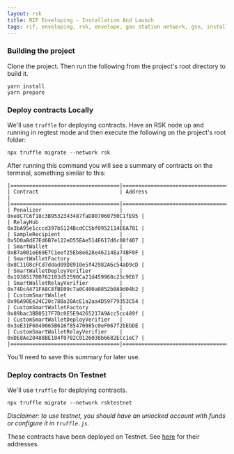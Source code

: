 ```yaml
---
layout: rsk
title: RIF Enveloping - Installation And Launch
tags: rif, enveloping, rsk, envelope, gas station network, gsn, install, installation
---
```


### Building the project

Clone the project. Then run the following from the project's 
root directory to build it.

```
yarn install
yarn prepare
```

### Deploy contracts Locally

We'll use `truffle` for deploying contracts. Have an RSK node up and running in regtest mode and then execute the following on the project's root folder:

`npx truffle migrate --network rsk`


After running this command you will see a summary of contracts on the 
terminal, something similar to this:

```
|===================================|============================================|
| Contract                          | Address                                    |
|===================================|============================================|
| Penalizer                         | 0xe8C7C6f18c3B9532343487faD807060750C1fE95 |
| RelayHub                          | 0x3bA95e1cccd397b5124BcdCC5bf0952114E6A701 |
| SampleRecipient                   | 0x5D0aBdE7Ed6B7e122eD55EAe514E617d6c08f407 |
| SmartWallet                       | 0xB7a001eE69E7C1eef25Eb8e628e46214Ea74BF0F |
| SmartWalletFactory                | 0x8C1108cFCd7ddad09D8910e5f42982A6c54aD9cD |
| SmartWalletDeployVerifier         | 0x1938517B0762103d52590Ca21d459968c25c9E67 |
| SmartWalletRelayVerifier          | 0x74Dc4471FA8C8fBE09c7a0C400a0852b0A9d04b2 |
| CustomSmartWallet                 | 0x96A90Ee24C20c78Ba20AcE1a2aa4D59F79353C54 |
| CustomSmartWalletFactory          | 0x89bac3BB0517F7Dc0E5E94265217A9Acc5cc489f |
| CustomSmartWalletDeployVerifier   | 0x3eE31F6049065B616f85470985c0eF067f2bEbDE |
| CustomSmartWalletRelayVerifier    | 0xDE8Ae20488BE104f0782C0126038b6682ECc1eC7 |
|===================================|============================================|
```

You'll need to save this summary for later use.


### Deploy contracts On Testnet


We'll use `truffle` for deploying contracts.

```
npx truffle migrate --network rsktestnet
``` 
*Disclaimer: to use testnet, you should have an unlocked account with funds or configure it in `truffle.js`.*

These contracts have been deployed on Testnet. See [here](#testnet-contracts) for their addresses.
